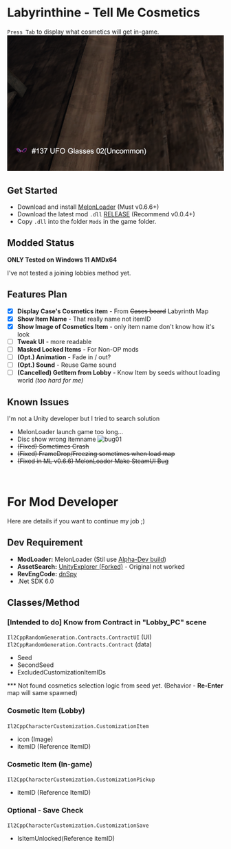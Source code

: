 # Labyrinthine - Tell Me Cosmetics
`Press Tab` to display what cosmetics will get in-game.
![mod example](docs/Mod_Example.png)

## Get Started
- Download and install [MelonLoader](https://melonwiki.xyz) (Must v0.6.6+)
- Download the latest mod `.dll` [RELEASE](https://github.com/limitbrk/Labyrinthine-TellMeCosmetics/releases/latest) (Recommend v0.0.4+)
- Copy `.dll` into the folder `Mods` in the game folder.

## Modded Status
**ONLY Tested on Windows 11 AMDx64** 

I've not tested a joining lobbies method yet.

## Features Plan
- [x] **Display Case's Cosmetics item** - From ~~Cases board~~ Labyrinth Map
- [x] **Show Item Name** - That really name not itemID
- [x] **Show Image of Cosmetics Item** - only item name don't know how it's look
- [ ] **Tweak UI** - more readable
- [ ] **Masked Locked Items** - For Non-OP mods
- [ ] **(Opt.) Animation** - Fade in / out?
- [ ] **(Opt.) Sound** - Reuse Game sound
- [ ] **(Cancelled) GetItem from Lobby** - Know Item by seeds without loading world _(too hard for me)_

## Known Issues
I'm not a Unity developer but I tried to search solution
- MelonLoader launch game too long...
- Disc show wrong itemname
![bug01](docs/B01_Disc_no_icon.png.png)
- ~~(Fixed) Sometimes Crash~~
- ~~(Fixed) FrameDrop/Freezing sometimes when load map~~
- ~~(Fixed in ML v0.6.6) MelonLoader Make SteamUI Bug~~

&nbsp;
&nbsp;
# For Mod Developer
Here are details if you want to continue my job ;)

## Dev Requirement
- **ModLoader:** MelonLoader (Stil use [Alpha-Dev build](https://nightly.link/LavaGang/MelonLoader/workflows/build/alpha-development))
- **AssetSearch:** [UnityExplorer (Forked)](https://github.com/GrahamKracker/UnityExplorer) - Original not worked
- **RevEngCode:** [dnSpy](https://github.com/dnSpy/dnSpy)
- .Net SDK 6.0
 
## Classes/Method
### [Intended to do] Know from Contract in "Lobby_PC" scene
`Il2CppRandomGeneration.Contracts.ContractUI` (UI)
`Il2CppRandomGeneration.Contracts.Contract` (data)
- Seed 
- SecondSeed
- ExcludedCustomizationItemIDs

*** Not found cosmetics selection logic from seed yet. (Behavior - **Re-Enter** map will same spawned)

### Cosmetic Item (Lobby)
`Il2CppCharacterCustomization.CustomizationItem`
- icon (Image)
- itemID (Reference ItemID)

### Cosmetic Item (In-game)
`Il2CppCharacterCustomization.CustomizationPickup`
- itemID (Reference ItemID)

### Optional - Save Check 
`Il2CppCharacterCustomization.CustomizationSave`
- IsItemUnlocked(Reference itemID)
